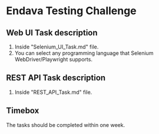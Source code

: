 # Endava Testing Challenge

## Web UI Task description
1) Inside "Selenium_UI_Task.md" file.
2) You can select any programming language that Selenium WebDriver/Playwright supports.

## REST API Task description
1) Inside "REST_API_Task.md" file.

## Timebox 
The tasks should be completed within one week. 

